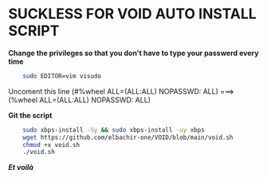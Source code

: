 # SUCKLESS FOR VOID AUTO INSTALL SCRIPT

**Change the privileges so that you don't have to type your passwerd every time**

```sh
    sudo EDITOR=vim visudo
```

Uncoment this line (#%wheel ALL=(ALL:ALL) NOPASSWD: ALL) ===> (%wheel ALL=(ALL:ALL) NOPASSWD: ALL)

**Git the script**

```sh
    sudo xbps-install -Sy && sudo xbps-install -uy xbps
    wget https://github.com/elbachir-one/VOID/blob/main/void.sh
    chmod +x void.sh
    ./void.sh
```

***Et voilà***
